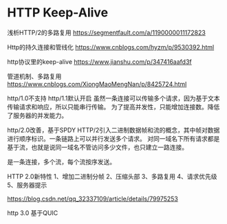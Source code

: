 # HTTP Keep-Alive

 浅析HTTP/2的多路复用 
 https://segmentfault.com/a/1190000011172823
 
  Http的持久连接和管线化 
  https://www.cnblogs.com/hyzm/p/9530392.html
  
  http协议里的keep-alive
  https://www.jianshu.com/p/347416aafd3f
  
  管道机制、多路复用
  https://www.cnblogs.com/XiongMaoMengNan/p/8425724.html
  
http/1.0不支持
http/1.1默认开启
虽然一条连接可以传输多个请求，因为基于文本传输请求和响应，所以只能串行传输。
为了提高并发性，只能增加连接数。降低了服务器的并发能力。

http/2.0改善，基于SPDY
HTTP/2引入二进制数据帧和流的概念，其中帧对数据进行顺序标识。一条链路上可以并行发送多个请求。
对同一域名下所有请求都是基于流，也就是说同一域名不管访问多少文件，也只建立一路连接。

是一条连接，多个流，每个流按序发送。


HTTP 2.0新特性
1、增加二进制分帧
2、压缩头部
3、多路复用
4、请求优先级
5、服务器提示

https://blog.csdn.net/qq_32337109/article/details/79975253


http 3.0 基于QUIC